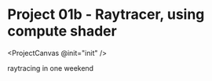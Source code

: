 <script setup lang='ts'>
import ProjectCanvas from './gpu-canvas.vue';
import init from './00-draw-sth.ts';
</script>

# Project 01b - Raytracer, using compute shader

<ProjectCanvas @init="init" />

raytracing in one weekend
